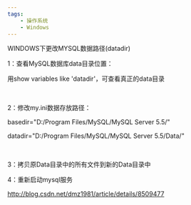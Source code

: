 ```yaml
---
tags:
    - 操作系统
    - Windows
---
```


WINDOWS下更改MYSQL数据路径(datadir)

1：查看MySQL数据库data目录位置：

用show variables like 'datadir'，可查看真正的data目录

 

2：修改my.ini数据存放路径：

basedir="D:/Program Files/MySQL/MySQL Server 5.5/" 

datadir="D:/Program Files/MySQL/MySQL Server 5.5/Data/"

 

3：拷贝原Data目录中的所有文件到新的Data目录中

4：重新启动mysql服务 



http://blog.csdn.net/dmz1981/article/details/8509477

